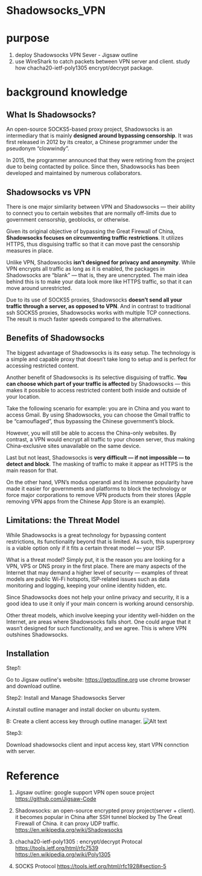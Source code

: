 # Shadowsocks_VPN

# purpose

1. deploy Shadowsocks VPN Sever - Jigsaw outline
2. use WireShark to catch packets between VPN server and client. study how chacha20-ietf-poly1305 encrypt/decrypt package.


# background knowledge 

## What Is Shadowsocks?
An open-source SOCKS5-based proxy project, Shadowsocks is an intermediary that is mainly **designed around bypassing censorship**. It was first released in 2012 by its creator, a Chinese programmer under the pseudonym “clowwindy”.

In 2015, the programmer announced that they were retiring from the project due to being contacted by police. Since then, Shadowsocks has been developed and maintained by numerous collaborators.

## Shadowsocks vs VPN
There is one major similarity between VPN and Shadowsocks — their ability to connect you to certain websites that are normally off-limits due to government censorship, geoblocks, or otherwise.

Given its original objective of bypassing the Great Firewall of China, **Shadowsocks focuses on circumventing traffic restrictions**. It utilizes HTTPS, thus disguising traffic so that it can move past the censorship measures in place.

Unlike VPN, Shadowsocks **isn’t designed for privacy and anonymity**. While VPN encrypts all traffic as long as it is enabled, the packages in Shadowsocks are “blank” — that is, they are unencrypted. The main idea behind this is to make your data look more like HTTPS traffic, so that it can move around unrestricted.

Due to its use of SOCKS5 proxies, Shadowsocks **doesn’t send all your traffic through a server, as opposed to VPN**. And in contrast to traditional ssh SOCKS5 proxies, Shadowsocks works with multiple TCP connections. The result is much faster speeds compared to the alternatives.

## Benefits of Shadowsocks
The biggest advantage of Shadowsocks is its easy setup. The technology is a simple and capable proxy that doesn’t take long to setup and is perfect for accessing restricted content.

Another benefit of Shadowsocks is its selective disguising of traffic. **You can choose which part of your traffic is affected** by Shadowsocks — this makes it possible to access restricted content both inside and outside of your location.

Take the following scenario for example: you are in China and you want to access Gmail. By using Shadowsocks, you can choose the Gmail traffic to be “camouflaged”, thus bypassing the Chinese government’s block.

However, you will still be able to access the China-only websites. By contrast, a VPN would encrypt all traffic to your chosen server, thus making China-exclusive sites unavailable on the same device.

Last but not least, Shadowsocks is **very difficult — if not impossible — to detect and block**. The masking of traffic to make it appear as HTTPS is the main reason for that.

On the other hand, VPN’s modus operandi and its immense popularity have made it easier for governments and platforms to block the technology or force major corporations to remove VPN products from their stores (Apple removing VPN apps from the Chinese App Store is an example).

## Limitations: the Threat Model
While Shadowsocks is a great technology for bypassing content restrictions, its functionality beyond that is limited. As such, this superproxy is a viable option only if it fits a certain threat model — your ISP.

What is a threat model? Simply put, it is the reason you are looking for a VPN, VPS or DNS proxy in the first place. There are many aspects of the Internet that may demand a higher level of security — examples of threat models are public Wi-Fi hotspots, ISP-related issues such as data monitoring and logging, keeping your online identity hidden, etc.

Since Shadowsocks does not help your online privacy and security, it is a good idea to use it only if your main concern is working around censorship.

Other threat models, which involve keeping your identity well-hidden on the Internet, are areas where Shadowsocks falls short. One could argue that it wasn’t designed for such functionality, and we agree. This is where VPN outshines Shadowsocks.

## Installation
Step1: 

Go to Jigsaw outline's website: https://getoutline.org  use chrome browser and download outline.

Step2: Install and Manage Shadowsocks Server 

A:install outline manager and install docker on ubuntu system.

B: Create a client access key through outline manager.
![Alt text](https://getoutline.org/modern/img/manager-download-2x.png)

Step3: 

Download shadowsocks client and input access key, start VPN connction with server.




# Reference

1. Jigsaw outline:  google support VPN open souce project   
https://github.com/Jigsaw-Code

2. Shadowsocks: an open-source encrypted proxy project(server + client). it becomes popular in China after SSH tunnel blocked by The Great Firewall of China. it can proxy UDP traffic.   
https://en.wikipedia.org/wiki/Shadowsocks

3.  chacha20-ietf-poly1305 : encrypt/decrypt Protocal  
https://tools.ietf.org/html/rfc7539  
https://en.wikipedia.org/wiki/Poly1305

4. SOCKS Protocol
https://tools.ietf.org/html/rfc1928#section-5 


